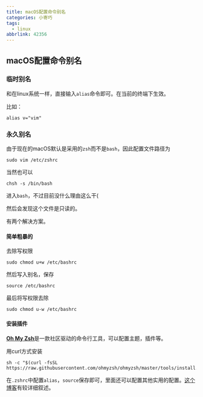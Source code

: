 ```yaml
---
title: macOS配置命令别名
categories: 小寄巧
tags:
  - linux
abbrlink: 42356
---
```

## macOS配置命令别名

### 临时别名

和在linux系统一样，直接输入`alias`命令即可。在当前的终端下生效。

比如：

```shell
alias v="vim"
```

### 永久别名

由于现在的macOS默认是采用的`zsh`而不是`bash`，因此配置文件路径为

```shell
sudo vim /etc/zshrc
```

当然也可以

```shell
chsh -s /bin/bash
```

进入`bash`，不过目前没什么理由这么干(

然后会发现这个文件是只读的。

有两个解决方案。

#### 简单粗暴的

去除写权限

```shell
sudo chmod u+w /etc/bashrc
```

然后写入别名，保存

```shell
source /etc/bashrc
```

最后将写权限去除

```shell
sudo chmod u-w /etc/bashrc
```

#### 安装插件

[**Oh My Zsh**](https://github.com/ohmyzsh/ohmyzsh)是一款社区驱动的命令行工具，可以配置主题，插件等。

用curl方式安装

```shell
sh -c "$(curl -fsSL https://raw.githubusercontent.com/ohmyzsh/ohmyzsh/master/tools/install.sh)"
```

在`.zshrc`中配置`alias`，`source`保存即可，里面还可以配置其他实用的配置。[这个博客](https://mrseawave.github.io/blogs/articles/2021/08/29/oh-my-zsh/)有较详细叙述。
